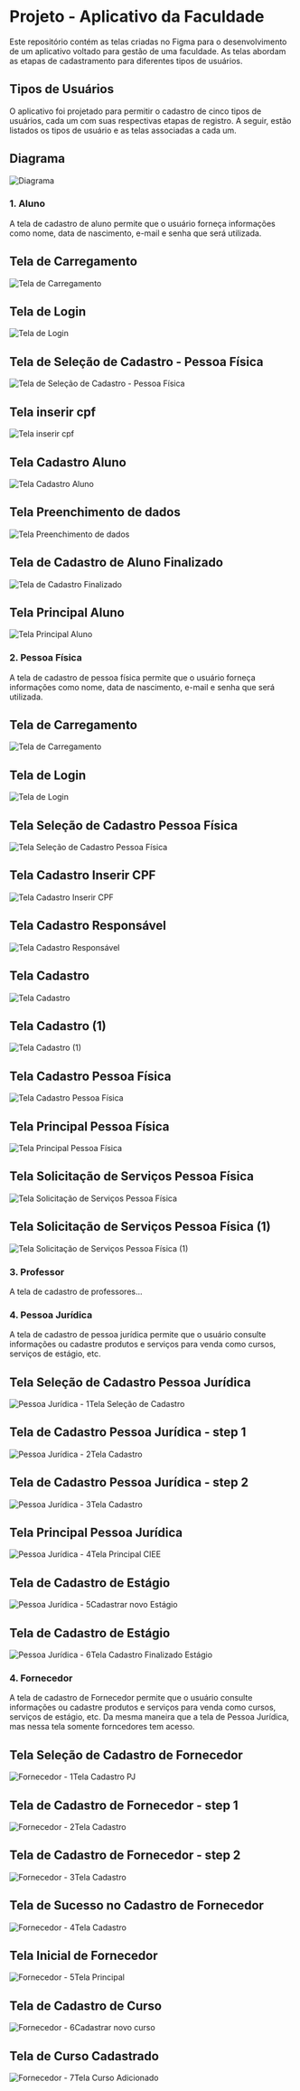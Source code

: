 # Projeto - Aplicativo da Faculdade

Este repositório contém as telas criadas no Figma para o desenvolvimento de um aplicativo voltado para gestão de uma faculdade. As telas abordam as etapas de cadastramento para diferentes tipos de usuários.

## Tipos de Usuários

O aplicativo foi projetado para permitir o cadastro de cinco tipos de usuários, cada um com suas respectivas etapas de registro. A seguir, estão listados os tipos de usuário e as telas associadas a cada um.

## Diagrama
![Diagrama](https://github.com/thiagopetrucellilira/IntegradorSenac/blob/main/telas/Diagrama.png)

### 1. Aluno
A tela de cadastro de aluno permite que o usuário forneça informações como nome, data de nascimento, e-mail e senha que será utilizada.

## Tela de Carregamento
![Tela de Carregamento](https://github.com/wagnermfds/IntegradorSenac/blob/main/telas/Tela%20de%20carregamento.png?raw=true)

## Tela de Login
![Tela de Login](https://github.com/wagnermfds/IntegradorSenac/blob/main/telas/Tela%20de%20Login.png?raw=true)

## Tela de Seleção de Cadastro - Pessoa Física
![Tela de Seleção de Cadastro - Pessoa Física](https://github.com/wagnermfds/IntegradorSenac/blob/main/telas/Tela%20Sele%C3%A7%C3%A3o%20de%20Cadastro%20-%20Pessoa%20F%C3%ADsica.png?raw=true)

## Tela inserir cpf
![Tela inserir cpf](https://github.com/wagnermfds/IntegradorSenac/blob/main/telas/Tela%20Cadastro%20inserir%20cpf.png?raw=true)

## Tela Cadastro Aluno
![Tela Cadastro Aluno](https://github.com/wagnermfds/IntegradorSenac/blob/main/telas/Tela%20Cadastro%20Aluno.png?raw=true)

## Tela Preenchimento de dados
![Tela Preenchimento de dados](https://github.com/wagnermfds/IntegradorSenac/blob/main/telas/Tela%20Preenchimento%20de%20dados.png?raw=true)

## Tela de Cadastro de Aluno Finalizado
![Tela de Cadastro Finalizado](https://github.com/wagnermfds/IntegradorSenac/blob/main/telas/Tela%20Cadastro%20Aluno%20Finalizado.png?raw=true)

## Tela Principal Aluno
![Tela Principal Aluno](https://github.com/wagnermfds/IntegradorSenac/blob/main/telas/Tela%20Principal%20Aluno.png?raw=true)

### 2. Pessoa Física
A tela de cadastro de pessoa física permite que o usuário forneça informações como nome, data de nascimento, e-mail e senha que será utilizada.

## Tela de Carregamento
![Tela de Carregamento](https://github.com/thiagopetrucellilira/IntegradorSenac/blob/main/telas/Tela%20de%20Carregamento.png)

## Tela de Login
![Tela de Login](https://github.com/thiagopetrucellilira/IntegradorSenac/blob/main/telas/Tela%20de%20Login.png)

## Tela Seleção de Cadastro Pessoa Física
![Tela Seleção de Cadastro Pessoa Física](https://github.com/thiagopetrucellilira/IntegradorSenac/blob/main/telas/Tela%20Sele%C3%A7%C3%A3o%20de%20Cadastro%20Pessoa%20F%C3%ADsica.png)

## Tela Cadastro Inserir CPF
![Tela Cadastro Inserir CPF](https://github.com/thiagopetrucellilira/IntegradorSenac/blob/main/telas/Tela%20Cadastro%20Inserir%20CPF.png)

## Tela Cadastro Responsável
![Tela Cadastro Responsável](https://github.com/thiagopetrucellilira/IntegradorSenac/blob/main/telas/Tela%20Cadastro%20Respons%C3%A1vel.png)

## Tela Cadastro
![Tela Cadastro](https://github.com/thiagopetrucellilira/IntegradorSenac/blob/main/telas/Tela%20Cadastro.png)

## Tela Cadastro (1)
![Tela Cadastro (1)](https://github.com/thiagopetrucellilira/IntegradorSenac/blob/main/telas/Tela%20Cadastro%20(1).png)

## Tela Cadastro Pessoa Física
![Tela Cadastro Pessoa Física](https://github.com/thiagopetrucellilira/IntegradorSenac/blob/main/telas/Tela%20Cadastro%20Pessoa%20F%C3%ADsica.png)

## Tela Principal Pessoa Física
![Tela Principal Pessoa Física](https://github.com/thiagopetrucellilira/IntegradorSenac/blob/main/telas/Tela%20Principal%20Pessoa%20F%C3%ADsica.png)

## Tela Solicitação de Serviços Pessoa Física
![Tela Solicitação de Serviços Pessoa Física](https://github.com/thiagopetrucellilira/IntegradorSenac/blob/main/telas/Tela%20Solicita%C3%A7%C3%A3o%20de%20Servi%C3%A7os%20Pessoa%20F%C3%ADsica.png)

## Tela Solicitação de Serviços Pessoa Física (1)
![Tela Solicitação de Serviços Pessoa Física (1)](https://github.com/thiagopetrucellilira/IntegradorSenac/blob/main/telas/Tela%20Solicita%C3%A7%C3%A3o%20de%20Servi%C3%A7os%20Pessoa%20F%C3%ADsica%20(1).png)

### 3. Professor
A tela de cadastro de professores...

### 4. Pessoa Jurídica
A tela de cadastro de pessoa jurídica permite que o usuário consulte informações ou cadastre produtos e serviços para venda como cursos, serviços de estágio, etc.

## Tela Seleção de Cadastro Pessoa Jurídica
![Pessoa Jurídica - 1Tela Seleção de Cadastro](https://github.com/thiagopetrucellilira/IntegradorSenac/blob/989a880118b592ae6c1d2dc2810f9b53bcdf72e0/telas/Pessoa%20Jur%C3%ADdica%20-%201Tela%20Sele%C3%A7%C3%A3o%20de%20Cadastro%20-.png)

## Tela de Cadastro Pessoa Jurídica - step 1
![Pessoa Jurídica - 2Tela Cadastro](https://github.com/thiagopetrucellilira/IntegradorSenac/blob/1fc997adf281f6264b4012dd254d1f66fdbccca5/telas/Pessoa%20Jur%C3%ADdica%20-%202Tela%20Cadastro.png)

## Tela de Cadastro Pessoa Jurídica - step 2
![Pessoa Jurídica - 3Tela Cadastro](https://github.com/thiagopetrucellilira/IntegradorSenac/blob/1fc997adf281f6264b4012dd254d1f66fdbccca5/telas/Pessoa%20Jur%C3%ADdica%20-%203Tela%20Cadastro.png)

## Tela Principal Pessoa Jurídica
![Pessoa Jurídica - 4Tela Principal CIEE](https://github.com/thiagopetrucellilira/IntegradorSenac/blob/1fc997adf281f6264b4012dd254d1f66fdbccca5/telas/Pessoa%20Jur%C3%ADdica%20-%204Tela%20Principal%20CIEE.png)

## Tela de Cadastro de Estágio
![Pessoa Jurídica - 5Cadastrar novo Estágio](https://github.com/thiagopetrucellilira/IntegradorSenac/blob/1fc997adf281f6264b4012dd254d1f66fdbccca5/telas/Pessoa%20Jur%C3%ADdica%20-%205Cadastrar%20novo%20Est%C3%A1gio.png)

## Tela de Cadastro de Estágio
![Pessoa Jurídica - 6Tela Cadastro Finalizado Estágio](https://github.com/thiagopetrucellilira/IntegradorSenac/blob/1fc997adf281f6264b4012dd254d1f66fdbccca5/telas/Pessoa%20Jur%C3%ADdica%20-%206Tela%20Cadastro%20Finalizado%20Est%C3%A1gio.png)

### 4. Fornecedor
A tela de cadastro de Fornecedor permite que o usuário consulte informações ou cadastre produtos e serviços para venda como cursos, serviços de estágio, etc. Da mesma maneira que a tela de Pessoa Jurídica, mas nessa tela somente forncedores tem acesso.

## Tela Seleção de Cadastro de Fornecedor
![Fornecedor - 1Tela Cadastro PJ](https://github.com/thiagopetrucellilira/IntegradorSenac/blob/1fc997adf281f6264b4012dd254d1f66fdbccca5/telas/Fornecedor%20-%201Tela%20Cadastro%20PJ.png)

## Tela de Cadastro de Fornecedor - step 1
![Fornecedor - 2Tela Cadastro](https://github.com/thiagopetrucellilira/IntegradorSenac/blob/1fc997adf281f6264b4012dd254d1f66fdbccca5/telas/Fornecedor%20-%202Tela%20Cadastro.png)

## Tela de Cadastro de Fornecedor - step 2
![Fornecedor - 3Tela Cadastro](https://github.com/thiagopetrucellilira/IntegradorSenac/blob/1fc997adf281f6264b4012dd254d1f66fdbccca5/telas/Fornecedor%20-%203Tela%20Cadastro.png)

## Tela de Sucesso no Cadastro de Fornecedor
![Fornecedor - 4Tela Cadastro](https://github.com/thiagopetrucellilira/IntegradorSenac/blob/1fc997adf281f6264b4012dd254d1f66fdbccca5/telas/Fornecedor%20-%204Tela%20Cadastro.png)

## Tela Inicial de Fornecedor
![Fornecedor - 5Tela Principal](https://github.com/thiagopetrucellilira/IntegradorSenac/blob/1fc997adf281f6264b4012dd254d1f66fdbccca5/telas/Fornecedor%20-%205Tela%20Principal.png)

## Tela de Cadastro de Curso
![Fornecedor - 6Cadastrar novo curso](https://github.com/thiagopetrucellilira/IntegradorSenac/blob/1fc997adf281f6264b4012dd254d1f66fdbccca5/telas/Fornecedor%20-%206Cadastrar%20novo%20curso.png)

## Tela de Curso Cadastrado
![Fornecedor - 7Tela Curso Adicionado](https://github.com/thiagopetrucellilira/IntegradorSenac/blob/1fc997adf281f6264b4012dd254d1f66fdbccca5/telas/Fornecedor%20-%207Tela%20Curso%20Adicionado.png)
